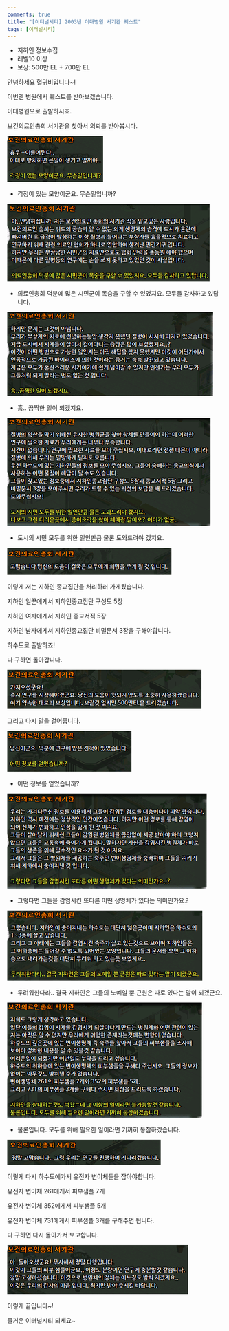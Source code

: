 ```yaml
---
comments: true
title: "[이터널시티] 2003년 이대병원 서기관 퀘스트"
tags: [이터널시티]
---
```


- 지하인 정보수집
- 레벨10 이상
- 보상: 500만 EL + 700만 EL

안녕하세요 혈귀비입니다~!

이번엔 병원에서 퀘스트를 받아보겠습니다.

이대병원으로 출발하시죠.

보건의료인총회 서기관을 찾아서 의뢰를 받아봅시다.

![eternalcity](/assets/image/eternalcity/2003/050.PNG)

- 걱정이 있는 모양이군요. 무슨일입니까?

![eternalcity](/assets/image/eternalcity/2003/051.PNG)

- 의료인총회 덕분에 많은 시민군이 목숨을 구할 수 있었지요. 모두들 감사하고 있답니다.

![eternalcity](/assets/image/eternalcity/2003/052.PNG)

- 흠.. 끔찍한 일이 되겠지요.

![eternalcity](/assets/image/eternalcity/2003/053.PNG)

- 도시의 시민 모두를 위한 일인만큼 물론 도와드려야 겠지요.

![eternalcity](/assets/image/eternalcity/2003/054.PNG)

이렇게 저는 지하인 종교집단을 처리하러 가게됬습니다.

지하인 일꾼에게서 지하인종교집단 구성도 5장

지하인 여자에게서 지하인 종교서적 5장

지하인 남자에게서 지하인종교집단 비밀문서 3장을 구해야합니다.

하수도로 출발하죠!

다 구하면 돌아갑니다.

![eternalcity](/assets/image/eternalcity/2003/055.PNG)

그리고 다시 말을 걸어줍니다.

![eternalcity](/assets/image/eternalcity/2003/056.PNG)

- 어떤 정보를 얻었습니까?

![eternalcity](/assets/image/eternalcity/2003/057.PNG)

- 그렇다면 그들을 감염시킨 또다른 어떤 생명체가 있다는 의미인가요.?

![eternalcity](/assets/image/eternalcity/2003/058.PNG)

- 두려워한다라.. 결국 지하인은 그들의 노예일 뿐 근원은 따로 있다는 말이 되겠군요.

![eternalcity](/assets/image/eternalcity/2003/059.PNG)

- 물론입니다. 모두를 위해 필요한 일이라면 기꺼히 동참하겠습니다.

![eternalcity](/assets/image/eternalcity/2003/060.PNG)

이렇게 다시 하수도에가서 유전자 변이체들을 잡아야합니다.

유전자 변이체 261에게서 피부샘플 7개

유전자 변이체 352에게서 피부샘플 5개

유전자 변이체 731에게서 피부샘플 3개를 구해주면 됩니다.

다 구하면 다시 돌아가서 보고합니다.

![eternalcity](/assets/image/eternalcity/2003/061.PNG)

이렇게 끝입니다~!

즐거운 이터널시티 되세요~